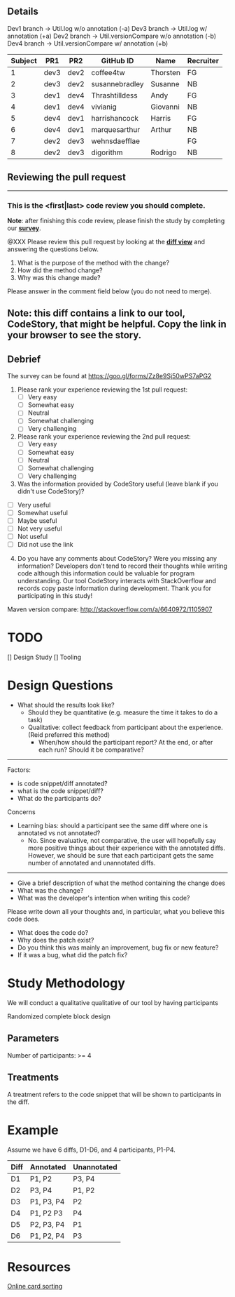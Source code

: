 ## Details
Dev1 branch -> Util.log w/o annotation (-a)
Dev3 branch -> Util.log w/ annotation (+a)
Dev2 branch -> Util.versionCompare w/o annotation (-b)
Dev4 branch -> Util.versionCompare w/ annotation (+b)


| Subject | PR1  | PR2  | GitHub ID             | Name             | Recruiter |
| ------- | ---- | ---- | --------------------- | ---------------- | --------- |
|       1 | dev3 | dev2 | coffee4tw             | Thorsten         | FG        |  
|       2 | dev3 | dev2 | susannebradley        | Susanne          | NB        |
|       3 | dev1 | dev4 | Thrashtilldess        | Andy             | FG        |
|       4 | dev1 | dev4 | vivianig              | Giovanni         | NB        |
|       5 | dev4 | dev1 | harrishancock         | Harris           | FG        |
|       6 | dev4 | dev1 | marquesarthur         | Arthur           | NB        |
|       7 | dev2 | dev3 | wehnsdaefflae         |                  | FG        |
|       8 | dev2 | dev3 | digorithm             | Rodrigo          | NB        |


## Reviewing the pull request
---
<!-- if first pull request -->
### This is the <first|last> code review you should complete.

<!-- if second pull request -->
**Note**: after finishing this code review, please finish the study by completing our **[survey](https://goo.gl/forms/Zz8e9Sj50wPS7aPG2)**.

@XXX Please review this pull request by looking at the **[diff view]()** and answering the questions below.
  1. What is the purpose of the method with the change?
  2. How did the method change?
  3. Why was this change made?

Please answer in the comment field below (you do not need to merge).

<!-- if annotated -->
**Note**: this diff contains a link to our tool, CodeStory, that might be helpful. Copy the link in your browser to see the story.
---

## Debrief
The survey can be found at https://goo.gl/forms/Zz8e9Sj50wPS7aPG2
 1. Please rank your experience reviewing the 1st pull request:
    - [ ] Very easy
    - [ ] Somewhat easy
    - [ ] Neutral
    - [ ] Somewhat challenging
    - [ ] Very challenging
 2. Please rank your experience reviewing the 2nd pull request:
    - [ ] Very easy
    - [ ] Somewhat easy
    - [ ] Neutral
    - [ ] Somewhat challenging
    - [ ] Very challenging
 3. Was the information provided by CodeStory useful (leave blank if you didn't use CodeStory)?
   - [ ] Very useful
   - [ ] Somewhat useful
   - [ ] Maybe useful
   - [ ] Not very useful
   - [ ] Not useful
   - [ ] Did not use the link
 4. Do you have any comments about CodeStory? Were you missing any information?
Developers don’t tend to record their thoughts while writing code although this information could be valuable for program understanding. Our tool CodeStory interacts with StackOverflow and records copy paste information during development. Thank you for participating in this study!

























Maven version compare:
http://stackoverflow.com/a/6640972/1105907


# TODO
[] Design Study
[] Tooling


# Design Questions
 - What should the results look like?
   - Should they be quantitative (e.g. measure the time it takes to do a task)
   - Qualitative: collect feedback from participant about the experience. (Reid preferred this method)
     - When/how should the participant report? At the end, or after each run? Should it be comparative?


---
Factors:
 - is code snippet/diff annotated?
 - what is the code snippet/diff?
 - What do the participants do?

Concerns
 - Learning bias: should a participant see the same diff where one is annotated vs not annotated?
   - No. Since evaluative, not comparative, the user will hopefully say more positive things
     about their experience with the annotated diffs. However, we should be sure that each participant
     gets the same number of annotated and unannotated diffs.
---





  - Give a brief description of what the method containing the change does
  - What was the change?
  - What was the developer's intention when writing this code?




Please
write down all your thoughts and, in particular, what you believe this code does.


- What does the code do?
- Why does the patch exist?
- Do you think this was mainly an improvement, bug fix or new feature?
- If it was a bug, what did the patch fix?










# Study Methodology
We will conduct a qualitative qualitative of our tool by having participants

Randomized complete block design

## Parameters
Number of participants: >= 4

## Treatments
A treatment refers to the code snippet that will be shown to participants in the
diff.


# Example
Assume we have 6 diffs, D1-D6, and 4 participants, P1-P4.

| Diff | Annotated  | Unannotated |
| ---- | ---------- | ----------- |
|   D1 | P1, P2     | P3, P4
|   D2 | P3, P4     | P1, P2
|   D3 | P1, P3, P4 | P2
|   D4 | P1, P2  P3 | P4
|   D5 | P2, P3, P4 | P1
|   D6 | P1, P2, P4 | P3





# Resources
[Online card sorting](http://www.optimalworkshop.com/pricing)
